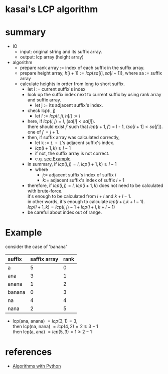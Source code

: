 # kasai's LCP algorithm




# summary 
- IO
  - input: original string and its suffix array.
  - output: lcp array (height array)
- algorithm
  - prepare rank array := index of each suffix in the suffix array.
  - prepare height array, $h[i + 1] := lcp(sa[i], sa[i + 1])$, where sa := suffix array
  - calculate heights in order from long to short suffix.
    - let i := current suffix's index
    - look up the suffix index next to current suffix by using rank array and suffix array.
      - let j := its adjacent suffix's index.
    - check lcp(i, j)
      - let $l := lcp(i, j), h[i] := l$
    - here, if $lcp(i, j) = l$, ($sa[i] \lt sa[j]$).  
      there should exist $j\prime$ such that 
      $lcp(i + 1, j\prime)$ = l - 1, ($sa[i + 1] \lt sa[j\prime]$).
      one of $j\prime = j + 1$.  
    - then, if suffix array was calculated correctly,
      - let k := `i + 1`'s adjacent suffix's index.
      - $lcp(i + 1, k) \ge l - 1$
      - if not, the suffix array is not correct.
      - e.g. [see Example](#Example)
    - in summary, if $lcp(i, j) = l$, $lcp(i + 1, k) \ge l - 1$
      - where 
        - $j :=$ adjacent suffix's index of suffix $i$
        - $k :=$ adjacent suffix's index of suffix $i + 1$
    - therefore, if $lcp(i, j) = l$, 
      $lcp(i + 1, k)$ does not need to be calculated with brute-force.  
      it's enough to be calculated from $i + l$ and $k + l - 1$.  
      in other words, it's enough to calculate $lcp(i + l, k + l - 1)$.  
      $lcp(i + 1, k) = lcp(i, j) - 1 + lcp(i + l, k + l - 1)$  
    - be careful about index out of range.



# Example
consider the case of 'banana'

| suffix      | saffix array | rank |
| :-     | - | - | 
| a      | 5 | 0 |
| ana    | 3 | 1 | 
| anana  | 1 | 2 |
| banana | 0 | 3 |
| na     | 4 | 4 |
| nana   | 2 | 5 |
- lcp(ana, anana) $= lcp(3, 1) = 3$,   
  then lcp(na, nana) $= lcp(4, 2) = 2 \ge 3 - 1$  
  then lcp(a, ana) $= lcp(5, 3) = 1 \ge 2 - 1$




# references 
- [Algorithms with Python](http://www.nct9.ne.jp/m_hiroi/light/pyalgo60.html)
